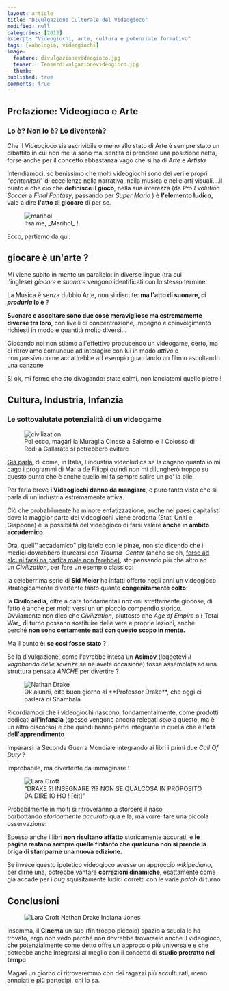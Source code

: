 ```yaml
---
layout: article
title: "Divulgazione Culturale del Videogioco"
modified: null
categories: [2013]
excerpt: "Videogiochi, arte, cultura e potenziale formativo"
tags: [xabologia, videogiochi]
image: 
  feature: divulgazionevideogioco.jpg
  teaser:  Teaserdivulgazionevideogioco.jpg
  thumb: 
published: true
comments: true
---
```


## Prefazione: Videogioco e Arte

### Lo è? Non lo è? Lo diventerà?

Che il Videogioco sia ascrivibile o meno allo stato di Arte è sempre stato un dibattito in cui non me la sono mai sentita di prendere una posizione netta, forse anche per il concetto abbastanza vago che si ha di _Arte_ e _Artista_  
  
Intendiamoci, so benissimo che molti videogiochi sono dei veri e propri "_contenitori_" di eccellenze nella narrativa, nella musica e nelle arti visuali....il punto è che ciò che **definisce il gioco**, nella sua interezza (da _Pro Evolution Soccer_ a _Final Fantasy_, passando per _Super Mario_ ) è **l'elemento ludico**, vale a dire **l'atto di giocare** di per se.

<figure>
	<img src="http://4.bp.blogspot.com/-VGmK5map4vg/UMO-vXA8JGI/AAAAAAAAA_Y/7avQuwJ0Vt8/s1600/videogamesart.jpg" alt="marihol">
	<figcaption>Itsa me, _Marihol_ !</figcaption>
</figure>

Ecco, partiamo da qui: 

## giocare è un'arte ? 

Mi viene subito in mente un parallelo: in diverse lingue (tra cui l'inglese) _giocare_ e _suonare_ vengono identificati con lo stesso termine.  
  
La Musica è senza dubbio Arte, non si discute: **ma l'atto di suonare, di _produrla_ lo è** ?  
  
**Suonare e ascoltare sono due cose meravigliose ma estremamente diverse tra loro**, con livelli di concentrazione, impegno e coinvolgimento richiesti in modo e quantità molto diversi...

Giocando noi non stiamo all'effettivo producendo un videogame, certo, ma ci ritroviamo comunque ad interagire con lui in modo _attivo_ e non _passivo_ come accadrebbe ad esempio guardando un film o ascoltando una canzone  
  
Si ok, mi fermo che sto divagando: state calmi, non lanciatemi quelle pietre !  

## Cultura, Industria, Infanzia

### Le sottovalutate potenzialità di un videogame

<figure>
	<img src="http://2e130c55e0c2763c8a20-c7a4d0feffd26319b59c92c4aecae366.r18.cf1.rackcdn.com/f4f10f5d814431457cacac88bb89eeb2d24f8d70.jpg" alt="civilization">
	<figcaption>Poi ecco, magari la Muraglia Cinese a Salerno e il Colosso di Rodi a Gallarate si potrebbero evitare</figcaption>
</figure>

[Già parlai](http://xabacadabra.blogspot.it/2013/03/videogiochi-italiani.html) di come, in Italia, l'industria videoludica se la cagano quanto io mi cago i programmi di Maria de Filippi quindi non mi dilungherò troppo su questo punto che è anche quello mi fa sempre salire un po' la bile.  
  
Per farla breve **i Videogiochi danno da mangiare**, e pure tanto visto che si parla di un'industria estremamente attiva. 
  
Ciò che probabilmente ha minore enfatizzazione, anche nei paesi capitalisti dove la maggior parte dei videogiochi viene prodotta (Stati Uniti e Giappone) è la possibilità del videogioco di farsi valere **anche in ambito accademico.**   
  
Ora, quell'"accademico" pigliatelo con le pinze, non sto dicendo che i medici dovrebbero laurearsi con _Trauma  Center_ (anche se oh, [forse ad alcuni farsi na partita male non farebbe)](http://www.ilsecoloxix.it/p/italia/2013/02/23/APJ9POpE-stomaco_medici_indagati.shtml), sto pensando più che altro ad un _Civilization_, per fare un esempio classico:  
  
la celeberrima serie di **Sid Meier** ha infatti offerto negli anni un videogioco strategicamente divertente tanto quanto **congenitamente colto:** 

la **Civilopedia**, oltre a dare fondamentali nozioni strettamente giocose, di fatto è anche per molti versi un un piccolo compendio storico.   
Ovviamente non dico che _Civilization_, piuttosto che _Age of Empire_ o i_Total War_ di turno possano sostituire delle vere e proprie lezioni, anche perché **non sono certamente nati con questo scopo in mente.**  
  
Ma il punto è: **se così fosse stato** ?  
  
Se la divulgazione, come l'avrebbe intesa un **Asimov** (leggetevi _Il vagabondo delle scienze_ se ne avete occasione) fosse assemblata ad una struttura pensata _ANCHE_ per divertire ?  

<figure>
	<img src="https://cdn0.vox-cdn.com/uploads/chorus_asset/file/2534690/uncharted_4_drake_smile.0.jpg" alt="Nathan Drake">
	<figcaption>Ok alunni, dite buon giorno al **Professor Drake**, che oggi ci parlerà di Shambala</figcaption>
</figure>

Ricordiamoci che i videogiochi nascono, fondamentalmente, come prodotti dedicati **all'infanzia** (spesso vengono ancora relegati _solo_ a questo, ma è un altro discorso) e che quindi hanno parte integrante in quella che è **l'età dell'apprendimento**  

Impararsi la Seconda Guerra Mondiale integrando ai libri i primi due _Call Of Duty_ ? 

Improbabile, ma divertente da immaginare !

<figure>
	<img src="http://www.tombraiders.net/stella/images/savegame/sg_karate.jpg
" alt="Lara Croft">
	<figcaption>"DRAKE ?! INSEGNARE ?!? NON SE QUALCOSA IN PROPOSITO DA DIRE IO HO ! [cit]"</figcaption>
</figure>

Probabilmente in molti si ritroveranno a storcere il naso borbottando _storicamente accurato_ qua e la, ma vorrei fare una piccola osservazione: 
  
Spesso anche i libri **non risultano affatto** storicamente accurati, e **le pagine restano sempre quelle fintanto che qualcuno non si prende la briga di stamparne una nuova edizione.**  
  
Se invece questo ipotetico videogioco avesse un approccio _wikipediano_, per dirne una, potrebbe vantare **correzioni dinamiche**, esattamente come già accade per i _bug_ squisitamente ludici corretti con le varie _patch_ di turno  

## Conclusioni

<figure>
	<img src="http://www.otakufreaks.com/wp-content/uploads/2013/02/indiana-jones-lara-croft-nathan-drake.jpg" alt="Lara Croft Nathan Drake Indiana Jones">
</figure>

Insomma, il **Cinema** un suo (fin troppo piccolo) spazio a scuola lo ha trovato, ergo non vedo perché non dovrebbe trovarselo anche il videogioco, che potenzialmente come detto offre un approccio più universale e che potrebbe anche integrarsi al meglio con il concetto di **studio protratto nel tempo**  
  
Magari un giorno ci ritroveremmo con dei ragazzi più acculturati, meno annoiati e più partecipi, chi lo sa.
